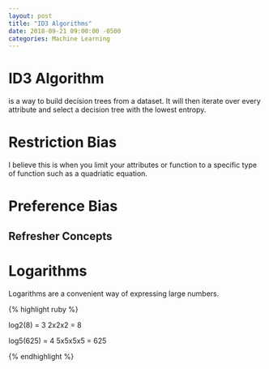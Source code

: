 ```yaml
---
layout: post
title: "ID3 Algorithms"
date: 2018-09-21 09:00:00 -0500
categories: Machine Learning
---
```


# ID3 Algorithm
is a way to build decision trees from a dataset.
It will then iterate over every attribute and select a decision tree with the lowest entropy.

# Restriction Bias
I believe this is when you limit your attributes or function to a specific type of function such as a quadriatic equation. 

# Preference Bias


## Refresher Concepts

# Logarithms
Logarithms are a convenient way of expressing large numbers.
 

{% highlight ruby %}

log2(8) = 3
2x2x2 = 8

log5(625) = 4
5x5x5x5 = 625

{% endhighlight %}

